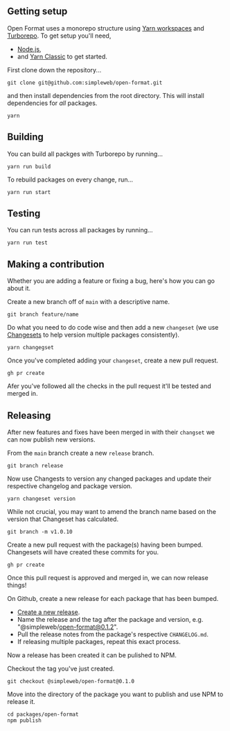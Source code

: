 ## Getting setup

Open Format uses a monorepo structure using [Yarn workspaces](https://classic.yarnpkg.com/lang/en/docs/workspaces/) and [Turborepo](https://turborepo.org/). To get setup you'll need,

- [Node.js](https://nodejs.org/en/),
- and [Yarn Classic](https://classic.yarnpkg.com/) to get started.

First clone down the repository...

```shell
git clone git@github.com:simpleweb/open-format.git
```

and then install dependencies from the root directory. This will install dependencies for _all_ packages.

```
yarn
```

## Building

You can build all packges with Turborepo by running...

```shell
yarn run build
```

To rebuild packages on every change, run...

```shell
yarn run start
```

## Testing

You can run tests across all packages by running...

```shell
yarn run test
```

## Making a contribution

Whether you are adding a feature or fixing a bug, here's how you can go about it.

Create a new branch off of `main` with a descriptive name.

```shell
git branch feature/name
```

Do what you need to do code wise and then add a new `changeset` (we use [Changesets](https://github.com/changesets/changesets) to help version multiple packages consistently).

```shell
yarn changegset
```

Once you've completed adding your `changeset`, create a new pull request.

```shell
gh pr create
```

Afer you've followed all the checks in the pull request it'll be tested and merged in.

## Releasing

After new features and fixes have been merged in with their `changset` we can now publish new versions.

From the `main` branch create a new `release` branch.

```shell
git branch release
```

Now use Changests to version any changed packages and update their respective changelog and package version.

```shell
yarn changeset version
```

While not crucial, you may want to amend the branch name based on the version that Changeset has calculated.

```shell
git branch -m v1.0.10
```

Create a new pull request with the package(s) having been bumped. Changesets will have created these commits for you.

```shell
gh pr create
```

Once this pull request is approved and merged in, we can now release things!

On Github, create a new release for each package that has been bumped.

- [Create a new release](https://github.com/simpleweb/open-format/releases/new).
- Name the release and the tag after the package and version, e.g. "@simpleweb/open-format@0.1.2".
- Pull the release notes from the package's respective `CHANGELOG.md`.
- If releasing multiple packages, repeat this exact process.

Now a release has been created it can be pulished to NPM.

Checkout the tag you've just created.

```shell
git checkout @simpleweb/open-format@0.1.0
```

Move into the directory of the package you want to publish and use NPM to release it.

```shell
cd packages/open-format
npm publish
```

